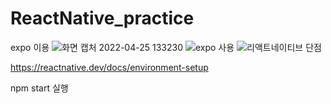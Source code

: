 ﻿# ReactNative_practice
 
 expo 이용
 ![화면 캡처 2022-04-25 133230](https://user-images.githubusercontent.com/72345833/165021382-77033384-f151-46f4-be96-7d299f042d3b.png)
![expo 사용](https://user-images.githubusercontent.com/72345833/165021384-c1e2c566-45f3-4a94-b5c8-21a4d42c94f8.png)
![리액트네이티브 단점](https://user-images.githubusercontent.com/72345833/165021385-e24991bb-eb82-4772-a9fb-ebdb870ae56a.png)


https://reactnative.dev/docs/environment-setup

 npm start 실행

